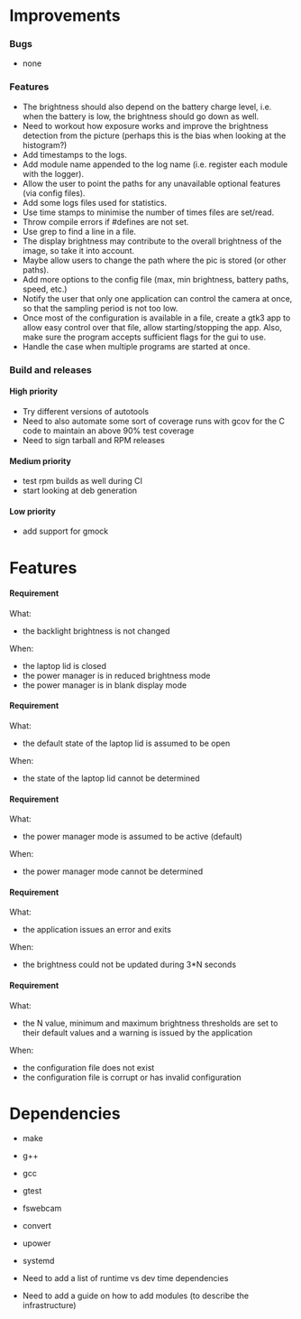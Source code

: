# Improvements

### Bugs

- none

### Features

- The brightness should also depend on the battery charge level, i.e. when the
  battery is low, the brightness should go down as well.
- Need to workout how exposure works and improve the brightness detection from
  the picture (perhaps this is the bias when looking at the histogram?)
- Add timestamps to the logs.
- Add module name appended to the log name (i.e. register each module
  with the logger).
- Allow the user to point the paths for any unavailable optional features (via
  config files).
- Add some logs files used for statistics.
- Use time stamps to minimise the number of times files are set/read.
- Throw compile errors if #defines are not set.
- Use grep to find a line in a file.
- The display brightness may contribute to the overall brightness of the image,
  so take it into account.
- Maybe allow users to change the path where the pic is stored (or other paths).
- Add more options to the config file (max, min brightness, battery paths,
  speed, etc.)
- Notify the user that only one application can control the camera at once, so
  that the sampling period is not too low.
- Once most of the configuration is available in a file, create a gtk3 app to
  allow easy control over that file, allow starting/stopping the app. Also,
  make sure the program accepts sufficient flags for the gui to use.
- Handle the case when multiple programs are started at once.

### Build and releases

#### High priority

- Try different versions of autotools
- Need to also automate some sort of coverage runs with gcov for the C code to
  maintain an above 90% test coverage
- Need to sign tarball and RPM releases

#### Medium priority

- test rpm builds as well during CI
- start looking at deb generation

#### Low priority

- add support for gmock

# Features

#### Requirement

What:
- the backlight brightness is not changed

When:
- the laptop lid is closed
- the power manager is in reduced brightness mode
- the power manager is in blank display mode

#### Requirement

What:
- the default state of the laptop lid is assumed to be open

When:
- the state of the laptop lid cannot be determined

#### Requirement

What:
- the power manager mode is assumed to be active (default)

When:
- the power manager mode cannot be determined

#### Requirement

What:
- the application issues an error and exits

When:
- the brightness could not be updated during 3\*N seconds

#### Requirement

What:
- the N value, minimum and maximum brightness thresholds are set to their
  default values and a warning is issued by the application

When:
- the configuration file does not exist
- the configuration file is corrupt or has invalid configuration

# Dependencies

- make
- g++
- gcc
- gtest
- fswebcam
- convert
- upower
- systemd

- Need to add a list of runtime vs dev time dependencies
- Need to add a guide on how to add modules (to describe the infrastructure)

